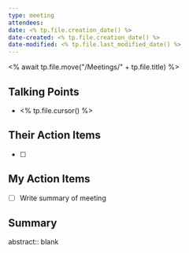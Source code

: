 ```yaml
---
type: meeting
attendees: 
date: <% tp.file.creation_date() %>
date-created: <% tp.file.creation_date() %>
date-modified: <% tp.file.last_modified_date() %>
---
```

<% await tp.file.move("/Meetings/" + tp.file.title) %>

## Talking Points

- <% tp.file.cursor() %>

## Their Action Items

- [ ] 

## My Action Items

- [ ] Write summary of meeting 

## Summary

abstract:: blank